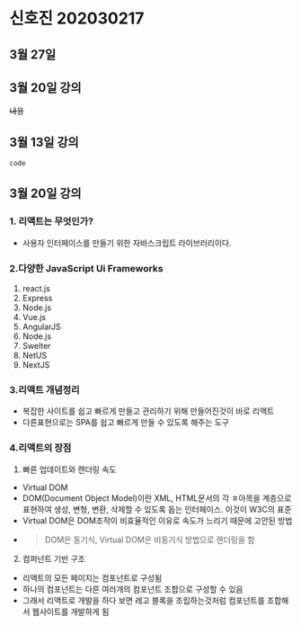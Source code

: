 # 신호진 202030217

## 3월 27일

## 3월 20일 강의
~~내용~~

## 3월 13일 강의

```js
code
```

## 3월 20일 강의
### 1. 리액트는 무엇인가?
- 사용자 인터페이스를 만들기 위한 자바스크립트 라이브러리이다.
### 2.다양한 JavaScript Ui Frameworks
1. react.js  
2. Express  
3. Node.js  
4. Vue.js  
5. AngularJS  
6. Node.js  
7. Swelter  
8. NetUS  
9. NextJS  

### 3.리액트 개념정리
- 복잡한 사이트를 쉽고 빠르게 만들고 관리하기 위해 만들어진것이 바로 리액트  
- 다른표현으로는 SPA를 쉽고 빠르게 만들 수 있도록 해주는 도구
### 4.리액트의 장점
1. 빠른 업데이트와 랜더링 속도
- Virtual DOM  
- DOM(Document Object Model)이란 XML, HTML문서의 각 ㅎ아목을 계층으로 표현하여 생성, 변형, 변환, 삭제할 수 있도록 돕는 인터페이스. 이것이 W3C의 표준  
- Virtual DOM은 DOM조작이 비효율적인 이유로 속도가 느리기 때문에 고안된 방법  
- >DOM은 동기식, Virtual DOM은 비동기식 방법으로 랜더링을 함  
2. 컴퍼넌트 기반 구조
- 리액트의 모든 페이지는 컴포넌트로 구성됨
- 하나의 컴포넌트는 다른 여러개의 컴포넌트 조합으로 구성할 수 있음
- 그래서 리액트로 개발을 하다 보면 레고 블록을 조립하는것처럼 컴포넌트를 조합해서 웹사이트를 개발하게 됨